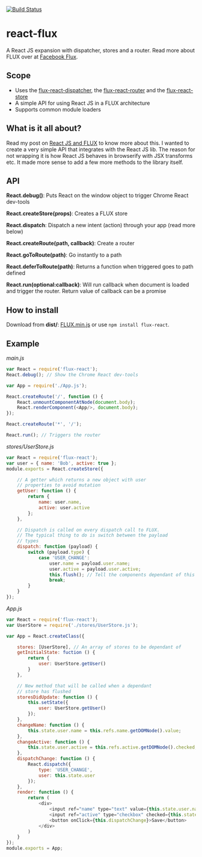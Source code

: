 [![Build Status](https://travis-ci.org/christianalfoni/flux-react.svg?branch=master)](https://travis-ci.org/christianalfoni/flux-react)

react-flux
==========

A React JS expansion with dispatcher, stores and a router. Read more about FLUX over at [Facebook Flux](http://facebook.github.io/flux/).

## Scope
* Uses the [flux-react-dispatcher](https://github.com/christianalfoni/flux-react-dispatcher), the [flux-react-router](https://github.com/christianalfoni/flux-react-router) and the [flux-react-store](https://github.com/christianalfoni/flux-react-store)
* A simple API for using React JS in a FLUX architecture
* Supports common module loaders

## What is it all about?
Read my post on [React JS and FLUX](http://christianalfoni.github.io/javascript/2014/08/20/react-js-and-flux.html) to know more about this. I wanted to create a very simple API that integrates with the React JS lib. The reason for not wrapping it is how React JS behaves in browserify with JSX transforms etc. It made more sense to add a few more methods to the library itself.

## API
**React.debug()**: Puts React on the window object to trigger Chrome React dev-tools

**React.createStore(props)**: Creates a FLUX store

**React.dispatch**: Dispatch a new intent (action) through your app (read more below)

**React.createRoute(path, callback)**: Create a router

**React.goToRoute(path)**: Go instantly to a path

**React.deferToRoute(path)**: Returns a function when triggered goes to path defined

**React.run(optional:callback)**: Will run callback when document is loaded and trigger the router. Return value of callback can be a promise

## How to install
Download from **dist/**: [FLUX.min.js](https://rawgithub.com/christianalfoni/flux-react/master/dist/FLUX.min.js) or use
`npm install flux-react`.

## Example
*main.js*
```javascript
var React = require('flux-react');
React.debug(); // Show the Chrome React dev-tools

var App = require('./App.js');

React.createRoute('/', function () {
	React.unmountComponentAtNode(document.body);
	React.renderComponent(<App/>, document.body);	
});

React.createRoute('*', '/');

React.run(); // Triggers the router
```

*stores/UserStore.js*
```javascript
var React = require('flux-react');
var user = { name: 'Bob', active: true };
module.exports = React.createStore({

	// A getter which returns a new object with user 
	// properties to avoid mutation
	getUser: function () {
		return {
			name: user.name,
			active: user.active
		};
	},

	// Dispatch is called on every dispatch call to FLUX.
	// The typical thing to do is switch between the payload
	// types
	dispatch: function (payload) {
		switch (payload.type) {
			case 'USER_CHANGE':
				user.name = payload.user.name;
				user.active = payload.user.active;
				this.flush(); // Tell the components dependant of this store to update
				break;
		}
	}
});
```

*App.js*
```javascript
var React = require('flux-react');
var UserStore = require('./stores/UserStore.js');

var App = React.createClass({

	stores: [UserStore], // An array of stores to be dependant of
	getInitialState: fuction () { 
		return {
			user: UserStore.getUser()
		}
	},

	// New method that will be called when a dependant
	// store has flushed
	storesDidUpdate: function () {
		this.setState({
			user: UserStore.getUser()
		});
	},
	changeName: function () {
		this.state.user.name = this.refs.name.getDOMNode().value;
	},
	changeActive: function () {
		this.state.user.active = this.refs.active.getDOMNode().checked;
	},
	dispatchChange: function () {
		React.dispatch({
			type: 'USER_CHANGE',
			user: this.state.user
		});
	},
	render: function () {
		return (
			<div>
				<input ref="name" type="text" value={this.state.user.name} onChange={this.changeName}/>
				<input ref="active" type="checkbox" checked={this.state.user.active} onChange={this.changeActive}/>
				<button onClick={this.dispatchChange}>Save</button>
			</div>
		)
	}
});
module.exports = App;
```
